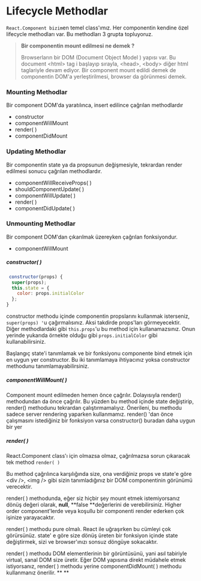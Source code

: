 # Lifecycle Methodlar

`React.Component bizim`en temel class'ımız. Her componentin kendine özel lifecycle methodları var. Bu methodları 3 grupta topluyoruz.

> **Bir componentin mount edilmesi ne demek ?**
>
> Browserların bir DOM \(Document Object Model \) yapısı var. Bu document &lt;html&gt; tag i başlayıp sırayla, &lt;head&gt;, &lt;body&gt; diğer html taglariyle devam ediyor. Bir component mount edildi demek de  componentin DOM'a yerleştirilmesi, browser da görünmesi demek.

### Mounting Methodlar

Bir component DOM'da yaratılınca, insert edilince çağrılan methodlardır

* constructor
* componentWillMount
* render\( \)
* componentDidMount

### Updating Methodlar

Bir componentin state ya da propsunun değişmesiyle, tekrardan render edilmesi sonucu çağrılan methodlardır.

* componentWillReceiveProps\( \)
* shouldComponentUpdate\( \)
* componentWillUpdate\( \)
* render\( \)
* componentDidUpdate\( \)

### Unmounting Methodlar

Bir component DOM'dan çıkarılmak üzereyken çağrılan fonksiyondur.

* componentWillMount



##### **constructor\( \)**

```js
 constructor(props) {
  super(props);
  this.state = {
    color: props.initialColor
  };
} 
```

constructor methodu içinde componentin propslarını kullanmak isterseniz, `super(props) '`u  çağırmalısınız. Aksi takdirde props'ları görmeyecektir. Diğer methodlardaki gibi `this.props`'u bu method için kullanamazsınız. Onun yerinde yukarıda örnekte olduğu gibi `props.initialColor` gibi kullanabilirsiniz.

Başlangıç state'i tanımlamak ve bir fonksiyonu componente bind etmek için en uygun yer constructor. Bu iki tanımlamaya ihtiyacınız yoksa constructor methodunu tanımlamayabilirsiniz.



##### **componentWillMount\( \)**

Component mount edilmeden hemen önce çağrılır. Dolayısıyla render\(\) methodundan da önce çağrılır. Bu yüzden bu method içinde state değiştirip, render\(\) methodunu tekrardan çalıştırmamalıyız. Önerileni, bu methodu sadece server rendering yaparken kullanmamız. render\(\) 'dan önce çalışmasını istediğiniz bir fonksiyon varsa constructor\(\) buradan daha uygun bir yer



##### **render\( \)**

React.Component class'ı için olmazsa olmaz, çağrılmazsa sorun çıkaracak tek method `render( )`

Bu method çağrılınca karşılığında size, ona verdiğiniz props ve state'e göre  &lt;div /&gt;, &lt;img /&gt; gibi sizin tanımladığınız bir DOM componentinin görünümü verecektir.

render\( \) methodunda, eğer siz hiçbir şey mount etmek istemiyorsanız  dönüş değeri olarak,  **null**, **false **değerlerini de verebilirsiniz. Higher order component'lerde veya koşullu bir componenti render ederken çok işinize yarayacaktır.

render\( \) methodu pure olmalı. React ile uğraşırken bu cümleyi çok görürsünüz. state' e göre size dönüş üreten bir fonksiyon içinde state değiştirmek, sizi ve browser'ınızı sonsuz döngüye sokacaktır.

render\( \) methodu DOM elementlerinin bir görüntüsünü, yani asıl tabiriyle virtual, sanal DOM size üretir. Eğer DOM yapısına direkt müdahele etmek istiyorsanız, render\( \) methodu yerine componentDidMount\( \) methodu kullanmanız önerilir.     ** **


